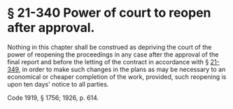 # § 21-340 Power of court to reopen after approval.

<p>Nothing in this chapter shall be construed as depriving the court of the power of reopening the proceedings in any case after the approval of the final report and before the letting of the contract in accordance with § <a href='http://law.lis.virginia.gov/vacode/21-349/'>21-349</a>, in order to make such changes in the plans as may be necessary to an economical or cheaper completion of the work, provided, such reopening is upon ten days' notice to all parties.</p><p>Code 1919, § 1756; 1926, p. 614.</p>